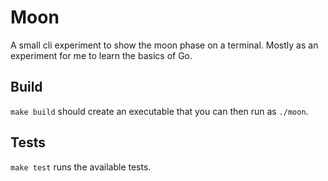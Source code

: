 # Moon

A small cli experiment to show the moon phase on a terminal. Mostly as an experiment for me to learn the basics of Go.

## Build

`make build` should create an executable that you can then run as `./moon`.

## Tests

`make test` runs the available tests.

